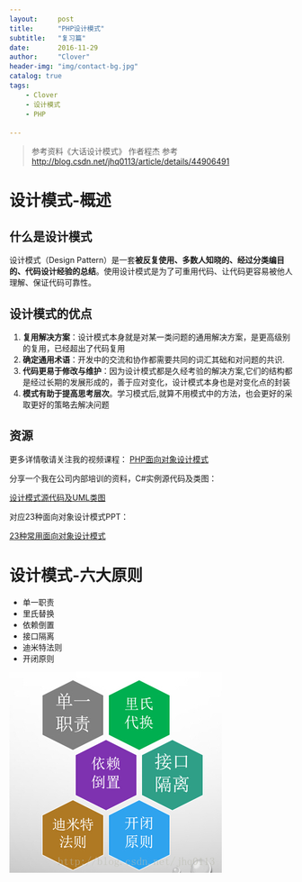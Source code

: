 ```yaml
---
layout:     post
title:      "PHP设计模式"
subtitle:   "复习篇"
date:       2016-11-29
author:     "Clover"
header-img: "img/contact-bg.jpg"
catalog: true
tags:
    - Clover
    - 设计模式
    - PHP

---
```


> 参考资料《大话设计模式》
> 作者程杰
> 参考 http://blog.csdn.net/jhq0113/article/details/44906491

# 设计模式-概述

## 什么是设计模式

设计模式（Design Pattern）是一套**被反复使用、多数人知晓的、经过分类编目的、代码设计经验的总结**。使用设计模式是为了可重用代码、让代码更容易被他人理解、保证代码可靠性。

## 设计模式的优点

1. **复用解决方案**：设计模式本身就是对某一类问题的通用解决方案，是更高级别的复用，已经超出了代码复用
2. **确定通用术语**：开发中的交流和协作都需要共同的词汇其础和对问题的共识.
3. **代码更易于修改与维护**：因为设计模式都是久经考验的解决方案,它们的结构都是经过长期的发展形成的，善于应对变化，设计模式本身也是对变化点的封装
4. **模式有助于提高思考层次**。学习模式后,就算不用模式中的方法，也会更好的采取更好的策略去解决问题

## 资源
更多详情敬请关注我的视频课程：
 [PHP面向对象设计模式](http://edu.csdn.net/course/detail/602)

 分享一个我在公司内部培训的资料，C#实例源代码及类图：
           
 [设计模式源代码及UML类图](http://pan.baidu.com/s/1qWOE5dy)

 对应23种面向对象设计模式PPT：

  [23种常用面向对象设计模式](http://pan.baidu.com/s/1i3zksE5)

# 设计模式-六大原则

* 单一职责
* 里氏替换
* 依赖倒置
* 接口隔离
* 迪米特法则
* 开闭原则

![六大原则](img/phpdesign/20150406222929184.jpeg)

